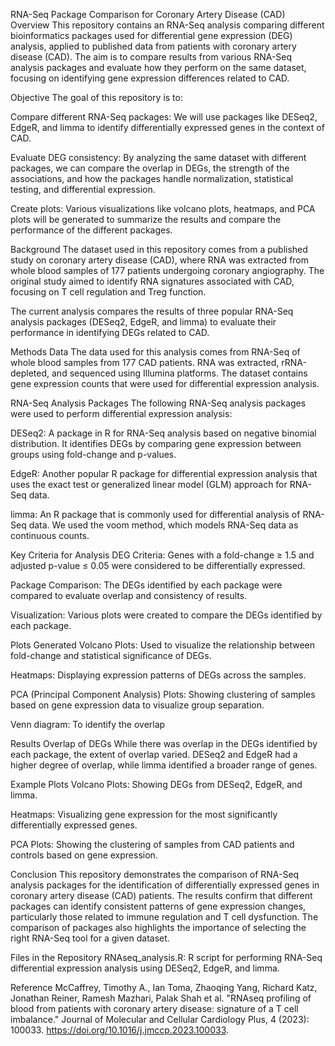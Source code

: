 RNA-Seq Package Comparison for Coronary Artery Disease (CAD)
Overview
This repository contains an RNA-Seq analysis comparing different bioinformatics packages used for differential gene expression (DEG) analysis, applied to published data from patients with coronary artery disease (CAD). The aim is to compare results from various RNA-Seq analysis packages and evaluate how they perform on the same dataset, focusing on identifying gene expression differences related to CAD.

Objective
The goal of this repository is to:

Compare different RNA-Seq packages: We will use packages like DESeq2, EdgeR, and limma to identify differentially expressed genes in the context of CAD.

Evaluate DEG consistency: By analyzing the same dataset with different packages, we can compare the overlap in DEGs, the strength of the associations, and how the packages handle normalization, statistical testing, and differential expression.

Create plots: Various visualizations like volcano plots, heatmaps, and PCA plots will be generated to summarize the results and compare the performance of the different packages.

Background
The dataset used in this repository comes from a published study on coronary artery disease (CAD), where RNA was extracted from whole blood samples of 177 patients undergoing coronary angiography. The original study aimed to identify RNA signatures associated with CAD, focusing on T cell regulation and Treg function.

The current analysis compares the results of three popular RNA-Seq analysis packages (DESeq2, EdgeR, and limma) to evaluate their performance in identifying DEGs related to CAD.

Methods
Data
The data used for this analysis comes from RNA-Seq of whole blood samples from 177 CAD patients. RNA was extracted, rRNA-depleted, and sequenced using Illumina platforms. The dataset contains gene expression counts that were used for differential expression analysis.

RNA-Seq Analysis Packages
The following RNA-Seq analysis packages were used to perform differential expression analysis:

DESeq2: A package in R for RNA-Seq analysis based on negative binomial distribution. It identifies DEGs by comparing gene expression between groups using fold-change and p-values.

EdgeR: Another popular R package for differential expression analysis that uses the exact test or generalized linear model (GLM) approach for RNA-Seq data.

limma: An R package that is commonly used for differential analysis of RNA-Seq data. We used the voom method, which models RNA-Seq data as continuous counts.

Key Criteria for Analysis
DEG Criteria: Genes with a fold-change ≥ 1.5 and adjusted p-value ≤ 0.05 were considered to be differentially expressed.

Package Comparison: The DEGs identified by each package were compared to evaluate overlap and consistency of results.

Visualization: Various plots were created to compare the DEGs identified by each package.

Plots Generated
Volcano Plots: Used to visualize the relationship between fold-change and statistical significance of DEGs.

Heatmaps: Displaying expression patterns of DEGs across the samples.

PCA (Principal Component Analysis) Plots: Showing clustering of samples based on gene expression data to visualize group separation.

Venn diagram: To identify the overlap

Results
Overlap of DEGs
While there was overlap in the DEGs identified by each package, the extent of overlap varied. DESeq2 and EdgeR had a higher degree of overlap, while limma identified a broader range of genes.

Example Plots
Volcano Plots: Showing DEGs from DESeq2, EdgeR, and limma.

Heatmaps: Visualizing gene expression for the most significantly differentially expressed genes.

PCA Plots: Showing the clustering of samples from CAD patients and controls based on gene expression.

Conclusion
This repository demonstrates the comparison of RNA-Seq analysis packages for the identification of differentially expressed genes in coronary artery disease (CAD) patients. The results confirm that different packages can identify consistent patterns of gene expression changes, particularly those related to immune regulation and T cell dysfunction. The comparison of packages also highlights the importance of selecting the right RNA-Seq tool for a given dataset.

Files in the Repository
RNAseq_analysis.R: R script for performing RNA-Seq differential expression analysis using DESeq2, EdgeR, and limma.

Reference
McCaffrey, Timothy A., Ian Toma, Zhaoqing Yang, Richard Katz, Jonathan Reiner, Ramesh Mazhari, Palak Shah et al. "RNAseq profiling of blood from patients with coronary artery disease: signature of a T cell imbalance." Journal of Molecular and Cellular Cardiology Plus, 4 (2023): 100033. https://doi.org/10.1016/j.jmccp.2023.100033.






